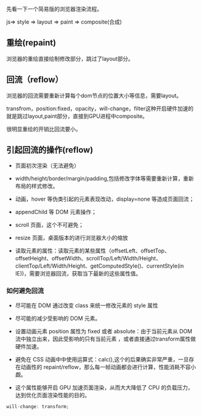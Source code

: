 先看一下一个简易版的浏览器渲染流程。

 js=> style => layout => paint => composite(合成) 


## 重绘(repaint)  

  浏览器的重绘直接绘制修改部分，跳过了layout部分。

## 回流（reflow） 
  浏览器的回流需要重新计算每个dom节点的位置大小等信息，需要layout。
 


transfrom，position:fixed，opacity，will-change，filter这种开启硬件加速的就是跳过layout,paint部分，直接到GPU进程中composite。

很明显重绘的开销比回流要小。


## 引起回流的操作(reflow)  

- 页面初次渲染（无法避免）  

- width/height/border/margin/padding,包括修改字体等需要重新计算，重新布局的样式修改。 

- 动画，hover 等伪类引起的元素表现改动，display=none 等造成页面回流；  

- appendChild 等 DOM 元素操作； 

- scroll 页面，这个不可避免；  

- resize 页面，桌面版本的进行浏览器大小的缩放  

- 读取元素的属性：读取元素的某些属性（offsetLeft、offsetTop、offsetHeight、offsetWidth、scrollTop/Left/Width/Height、clientTop/Left/Width/Height、getComputedStyle()、currentStyle(in IE))，需要浏览器回流，获取当下最新的这些属性值。


### 如何避免回流   

- 尽可能在 DOM 通过改变 class 来统一修改元素的 style 属性  

- 尽可能的减少受影响的 DOM 元素。


- 设置动画元素 position 属性为 fixed 或者 absolute：由于当前元素从 DOM 流中独立出来，因此受影响的只有当前元素 ，或者直接通过transform属性做硬件加速。

- 避免在 CSS 动画中中使用运算式：calc(),这个的后果确实非常严重，一旦存在动画性的 repaint/reflow，那么每一帧动画都会进行计算，性能消耗不容小觑。


- 这个属性能够开启 GPU 加速页面渲染，从而大大降低了 CPU 的负载压力，达到优化页面渲染性能的目的。
```js
will-change: transform;
```